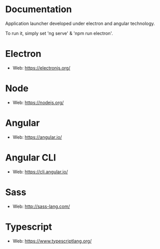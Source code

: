 # Documentation
Application launcher developed under electron and angular technology.

To run it, simply set 'ng serve' & 'npm run electron'.

# Electron
- Web: https://electronjs.org/

# Node
- Web: https://nodejs.org/

# Angular
- Web: https://angular.io/

# Angular CLI
- Web: https://cli.angular.io/

# Sass
- Web: http://sass-lang.com/

# Typescript
- Web: https://www.typescriptlang.org/
